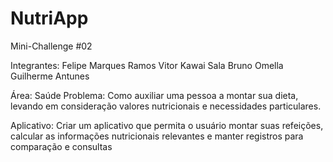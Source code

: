 # NutriApp

Mini-Challenge #02 

Integrantes:
Felipe Marques Ramos
Vitor Kawai Sala
Bruno Omella
Guilherme Antunes


Área: Saúde
Problema: Como auxiliar uma pessoa a montar sua dieta, levando em consideração valores nutricionais e necessidades
particulares.

Aplicativo: Criar um aplicativo que  permita o usuário montar suas refeições, calcular as informações nutricionais relevantes
e manter registros para comparação e consultas
